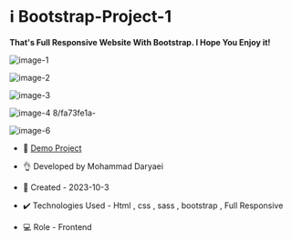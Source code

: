 # ℹ️ Bootstrap-Project-1

**That's Full Responsive Website With Bootstrap. I Hope You Enjoy it!**

![image-1](https://github.com/Mohammad-Daryaei/bootstrap-project-1/assets/149871548/3fa70c4c-0d70-4de5-bcf0-f42b2fca25fd)

![image-2](https://github.com/Mohammad-Daryaei/bootstrap-project-1/assets/149871548/cb3b19eb-78a1-4561-bd51-07a7a2f491f5)

![image-3](https://github.com/Mohammad-Daryaei/bootstrap-project-1/assets/1498715481c8-4ca5-bb6d-d27a47535017)

![image-4](https://github.com/Mohammad-Daryaei/bootstrap-project-1/assets/149871548/a763b573-2743-48c9-9de5-366817c72982)
8/fa73fe1a-

![image-6](https://github.com/Mohammad-Daryaei/bootstrap-project-1/assets/149871548/576c11ad-585d-432f-8b2a-ddc2115a2fe9)


- 🔗 [Demo Project](https://mohammad-daryaei.github.io/bootstrap-project-1/)

- 👌 Developed by Mohammad Daryaei

- 📆 Created - 2023-10-3

- ✔️ Technologies Used - Html , css , sass , bootstrap , Full Responsive

- 💻 Role - Frontend
